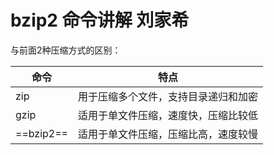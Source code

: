 # bzip2 命令讲解 刘家希



与前面2种压缩方式的区别：

| 命令 |   特点   |
| ---- | ---- |
|   zip   |   用于压缩多个文件，支持目录递归和加密   |
|   gzip   |   适用于单文件压缩，速度快，压缩比较低   |
|   ==bzip2==   |   适用于单文件压缩，压缩比高，速度较慢   |



